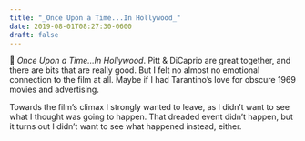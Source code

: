 ```yaml
---
title: "_Once Upon a Time...In Hollywood_"
date: 2019-08-01T08:27:30-0600
draft: false
---
```


🎥 _Once Upon a Time…In Hollywood_. Pitt & DiCaprio are great together, and there are bits that are really good. But I felt no almost no emotional connection to the film at all. Maybe if I had Tarantino’s love for obscure 1969 movies and advertising.

Towards the film’s climax I strongly wanted to leave, as I didn’t want to see what I thought was going to happen. That dreaded event didn’t happen, but it turns out I didn’t want to see what happened instead, either.

